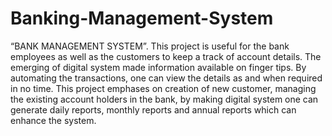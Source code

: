 # Banking-Management-System
“BANK MANAGEMENT SYSTEM”. This project is useful for the bank employees as well as the customers to keep a track of account details. The emerging of digital system made information available on finger tips. By automating the transactions, one can view the details as and when required in no time. This project emphases on creation of new customer, managing the existing account holders in the bank, by making digital system one can generate daily reports, monthly reports and annual reports which can enhance the system.
